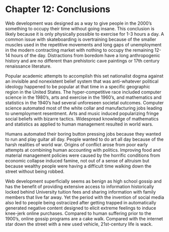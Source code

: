# Chapter 12: Conclusions

Web development was designed as a way to give people in the 2000’s something to occupy their time without going insane. This conclusion is likely because it is only physically possible to exercise for 1-3 hours a day. A common issue with skateboarding is overtraining because of the smaller muscles used in the repetitive movements and long gaps of unemployment in the modern contracting market with nothing to occupy the remaining 12-14 hours of the day. Distractions from boredom have a long anthropogenic history and are no different than prehistoric cave paintings or 17th century renaissance literature.

Popular academic attempts to accomplish this set nationalist dogma against an invisible and nonexistent belief system that was anti-whatever political ideology happened to be popular at that time in a specific geographic region in the United States. The hyper-competitive race included computer science in the 1980’s, arts and exercise in the 1960’s, and mathematics and statistics in the 1940’s had several unforeseen societal outcomes. Computer science automated most of the white collar and manufacturing jobs leading to unemployment resentment. Arts and music induced popularizing fringe social beliefs with bizarre tactics. Widespread knowledge of mathematics and statistics as applied to human management resulted in world wars. 

Humans automated their boring button pressing jobs because they wanted to run and play guitar all day. People wanted to do art all day because of the harsh realities of world war. Origins of conflict arose from poor early attempts at combining human accounting with politics. Improving food and material management policies were caused by the horrific conditions from economic collapse induced famine, not out of a sense of altruism but because wealthy people were having a difficult time walking down the street without being robbed.

Web development superficially seems as benign as high school gossip and has the benefit of providing extensive access to information historically locked behind University tuition fees and sharing information with family members that live far away. Yet the period with the invention of social media also led to people being ostracized after getting trapped in automatically generated negative content designed to elicit extreme feelings to induce knee-jerk online purchases. Compared to human suffering prior to the 1900’s, online gossip programs are a cake walk. Compared with the internet star down the street with a new used vehicle, 21st-century life is wack.
